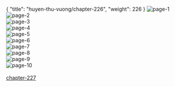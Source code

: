 { "title": "huyen-thu-vuong/chapter-226", "weight": 226 }
<img src="huyen-thu-vuong_0226_01-377f0aad867c95a40eb3d34bcb6d3702.webp" alt="page-1" origin="http://1.bp.blogspot.com/-4sVTmMa2YOc/W1s4hrAHZvI/AAAAAAAAIcw/XyOqkAReSb8aubJA9pflVtfBwxrvJQ-rQCLcBGAs/s1600/1.jpg?imgmax=0"><br/>
<img src="huyen-thu-vuong_0226_02-660f4bed2c1f8994c9645913c5128c62.webp" alt="page-2" origin="http://1.bp.blogspot.com/-ZvhTy3aLkJ4/W1s4hqjV0GI/AAAAAAAAIc0/k2kcP7olGW0zsouRECF_bmvp8z2S0194wCLcBGAs/s1600/2.jpg?imgmax=0"><br/>
<img src="huyen-thu-vuong_0226_03-24a2a23d5f27cec9f310d8cc12738ee5.webp" alt="page-3" origin="http://1.bp.blogspot.com/-VoeroIGZVCA/W1s4iC5IdOI/AAAAAAAAIc8/2nlmV1jx3OMzIZGBBmahJmjFtu6PWgqDwCLcBGAs/s1600/3.jpg?imgmax=0"><br/>
<img src="huyen-thu-vuong_0226_04-8364d4d95b8854372a204a1d7c0820d3.webp" alt="page-4" origin="http://1.bp.blogspot.com/-2umadBVjA7c/W1s4iTIlHJI/AAAAAAAAIdA/CW3h8PF-y_8Wchawt3mKPKk2F1fRaNWLgCLcBGAs/s1600/4.jpg?imgmax=0"><br/>
<img src="huyen-thu-vuong_0226_05-461e95bddfe8d0e85cbaacdd6151ea70.webp" alt="page-5" origin="http://1.bp.blogspot.com/-WIVzWaDUnmw/W1s4ioFD_wI/AAAAAAAAIdE/YUrHhv3YYmwq8wi6IFpQxBBc-TJ9l0bNACLcBGAs/s1600/5.jpg?imgmax=0"><br/>
<img src="huyen-thu-vuong_0226_06-362bd8dc4c04dab20ac053177950a57b.webp" alt="page-6" origin="http://1.bp.blogspot.com/-zDEs45t1FHk/W1s4izMZAsI/AAAAAAAAIdI/qZJ43Nms0ooaSUfTk-QdIzsiTalyFaXxQCLcBGAs/s1600/6.jpg?imgmax=0"><br/>
<img src="huyen-thu-vuong_0226_07-324de3095c62ad43888a67f017ef29d9.webp" alt="page-7" origin="http://1.bp.blogspot.com/-EFQEe9rFL2Q/W1s4jCsRmRI/AAAAAAAAIdM/1uuFxFvoTNw1c49IH1Urq66M8nAkAMyXQCLcBGAs/s1600/7.jpg?imgmax=0"><br/>
<img src="huyen-thu-vuong_0226_08-b148dd4279c529ce2ebba530c7359483.webp" alt="page-8" origin="http://1.bp.blogspot.com/-B5ZESNEFm74/W1s4jNyJtzI/AAAAAAAAIdQ/70bn7eqLiCY4BVdyQrXq3abWNISkDDkmgCLcBGAs/s1600/8.jpg?imgmax=0"><br/>
<img src="huyen-thu-vuong_0226_09-d7859d7df801bbff0e9d1a8e7c484397.webp" alt="page-9" origin="http://1.bp.blogspot.com/-19c_GyFUWRM/W1s4jeuoKXI/AAAAAAAAIdU/Sy6CAgRrcN0pUbJB17zoFEg2-8cZMBUIwCLcBGAs/s1600/9.jpg?imgmax=0"><br/>
<img src="huyen-thu-vuong_0226_10-2c2a3cea669d184476b6f76411a809c7.webp" alt="page-10" origin="http://1.bp.blogspot.com/-wznHvBG5SHE/W1s4hvNkKwI/AAAAAAAAIc4/QLv6z3MYKdQOIbTUnMPE3oelU0JpGw5OwCLcBGAs/s1600/10.jpg?imgmax=0"><br/>
<br/><a class="nextchap" href="/huyen-thu-vuong/chapter-227">chapter-227</a>
